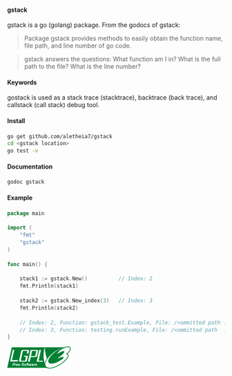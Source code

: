 #### gstack 
gstack is a go (golang) package. From the godocs of gstack:

>Package gstack provides methods to easily obtain the function name, file path, and line number of go code.

>gstack answers the questions: What function am I in? What is the full path to the file? What is the line number? 

#### Keywords
gostack is used as a stack trace (stacktrace), backtrace (back trace), and callstack (call stack) debug tool.

#### Install 
```bash
go get github.com/aletheia7/gstack
cd <gstack location>
go test -v
```

#### Documentation
```bash
godoc gstack
```
#### Example

```go
package main

import (
	"fmt"
	"gstack"
)

func main() {

	stack1 := gstack.New() 			// Index: 2
	fmt.Println(stack1)

	stack2 := gstack.New_index(3)	// Index: 3
	fmt.Println(stack2)

	// Index: 2, Function: gstack_test.Example, File: /<ommitted path ...>/go/src/gstack/gstack_test.go, Line: 27
	// Index: 3, Function: testing.runExample, File: /<ommitted path  ...>/go/src/pkg/testing/example.go, Line: 98
}
```

![LGPL](lgplv3-147x51.png)
